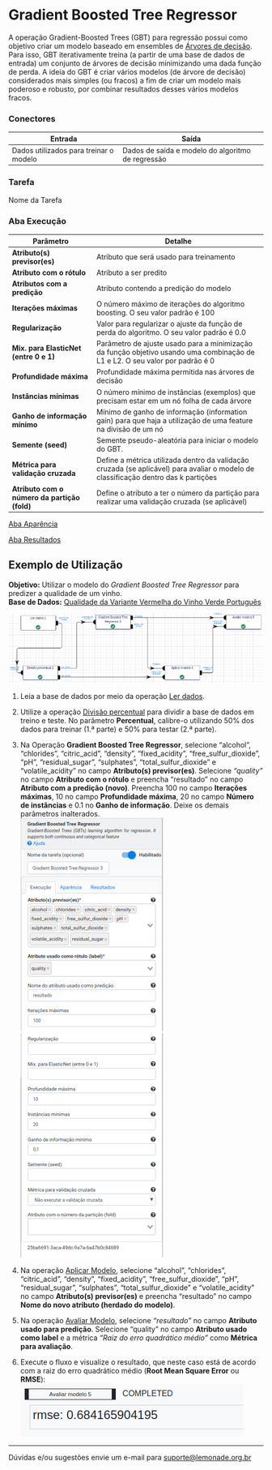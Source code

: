 # Gradient Boosted Tree Regressor

A operação Gradient-Boosted Trees (GBT) para regressão possui como objetivo criar um modelo baseado em ensembles de [Árvores de decisão][1]. Para isso, GBT iterativamente treina (a partir de uma base de dados de entrada) um conjunto de árvores de decisão minimizando uma dada função de perda. A ideia do GBT é criar vários modelos (de árvore de decisão) considerados mais simples (ou fracos) a fim de criar um modelo mais poderoso e robusto, por combinar resultados desses vários modelos fracos. 

### Conectores
| Entrada | Saída |
| --- | --- |
| Dados utilizados para treinar o modelo | Dados de saída e modelo do algoritmo de regressão |

### Tarefa
Nome da Tarefa

### Aba Execução
| Parâmetro | Detalhe |
| --- | --- |
| **Atributo(s) previsor(es)** | Atributo que será usado para treinamento |
| **Atributo com o rótulo** | Atributo a ser predito |
| **Atributos com a predição** | Atributo contendo a predição do modelo |
| **Iterações máximas** | O número máximo de iterações do algoritmo boosting. O seu valor padrão é 100 |
| **Regularização** | Valor para regularizar o ajuste da função de perda do algoritmo. O seu valor padrão é 0.0 |
| **Mix. para ElasticNet (entre 0 e 1)** | Parâmetro de ajuste usado para a minimização da função objetivo usando uma combinação de L1 e L2. O seu valor por padrão é 0 |
| **Profundidade máxima** | Profundidade máxima permitida nas árvores de decisão |
| **Instâncias mínimas** | O número mínimo de instâncias (exemplos) que precisam estar em um nó folha de cada árvore |
| **Ganho de informação mínimo** | Mínimo de ganho de informação (information gain) para que haja a utilização de uma feature na divisão de um nó |
| **Semente (seed)** | Semente pseudo-aleatória para iniciar o modelo do GBT. |
| **Métrica para validação cruzada** | Define a métrica utilizada dentro da validação cruzada (se aplicável) para avaliar o modelo de classificação dentro das k partições |
| **Atributo com o número da partição (fold)** | Define o atributo a ter o número da partição para realizar uma validação cruzada (se aplicável) |

[Aba Aparência][2]

[Aba Resultados][3] 

## Exemplo de Utilização
**Objetivo:** Utilizar o modelo do *Gradient Boosted Tree Regressor* para predizer a qualidade de um vinho.\
**Base de Dados:** [Qualidade da Variante Vermelha do Vinho Verde Português][4]

![Ler dados](/docs/img/spark/aprendizado_de_maquina/regressao_gradient_boosted_tree/image2.png)

1. Leia a base de dados por meio da operação [Ler dados][4].

2. Utilize a operação [Divisão percentual][5] para dividir a base de dados em treino e teste. No parâmetro **Percentual**, calibre-o utilizando 50% dos dados para treinar (1.ª parte) e 50% para testar (2.ª parte).

3. Na Operação **Gradient Boosted Tree Regressor**, selecione “alcohol”, “chlorides”, “citric_acid”, “density”, “fixed_acidity”, “free_sulfur_dioxide”, “pH”, “residual_sugar”, “sulphates”, “total_sulfur_dioxide” e “volatile_acidity” no campo **Atributo(s) previsor(es)**. Selecione *“quality”* no campo **Atributo com o rótulo** e preencha “resultado” no campo **Atributo com a predição (novo)**. Preencha 100 no campo **Iterações máximas**, 10 no campo **Profundidade máxima**, 20 no campo **Número de instâncias** e 0.1 no **Ganho de informação**. Deixe os demais parâmetros inalterados.\
![Formulário Gradient Boosted Tree Regressor - parte 1](/docs/img/spark/aprendizado_de_maquina/regressao_gradient_boosted_tree/image3.png)
![Formulário Gradient Boosted Tree Regressor - parte 1](/docs/img/spark/aprendizado_de_maquina/regressao_gradient_boosted_tree/image1.png)

4. Na operação [Aplicar Modelo][6], selecione  “alcohol”, “chlorides”,  “citric_acid”, “density”, “fixed_acidity”, “free_sulfur_dioxide”, “pH”, “residual_sugar”, “sulphates”, “total_sulfur_dioxide” e “volatile_acidity” no campo **Atributo(s) previsor(es)** e preencha “resultado” no campo **Nome do novo atributo (herdado do modelo)**. 

5. Na operação [Avaliar Modelo][7], selecione *“resultado”* no campo **Atributo usado para predição**. Selecione “quality” no campo **Atributo usado como label** e a métrica *“Raiz do erro quadrático médio”* como **Métrica para avaliação**. 

6. Execute o fluxo e visualize o resultado, que neste caso está de acordo com a raiz do erro quadrático médio (**Root Mean Square Error** ou **RMSE**):\
![Formulário Gradient Boosted Tree Regressor - parte 1](/docs/img/spark/aprendizado_de_maquina/regressao_gradient_boosted_tree/image4.png)


---
Dúvidas e/ou sugestões envie um e-mail para suporte@lemonade.org.br

[1]: /pt-br
[2]: /pt-br
[3]: /pt-br
[4]: /pt-br
[5]: /pt-br
[6]: /pt-br
[7]: /pt-br